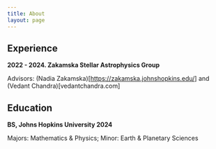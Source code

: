 ```yaml
---
title: About
layout: page
---
```


## Experience

**2022 - 2024. Zakamska Stellar Astrophysics Group**

Advisors: (Nadia Zakamska)[https://zakamska.johnshopkins.edu/] and (Vedant Chandra)[vedantchandra.com]

## Education

**BS, Johns Hopkins University 2024**

Majors: Mathematics & Physics; Minor: Earth & Planetary Sciences
